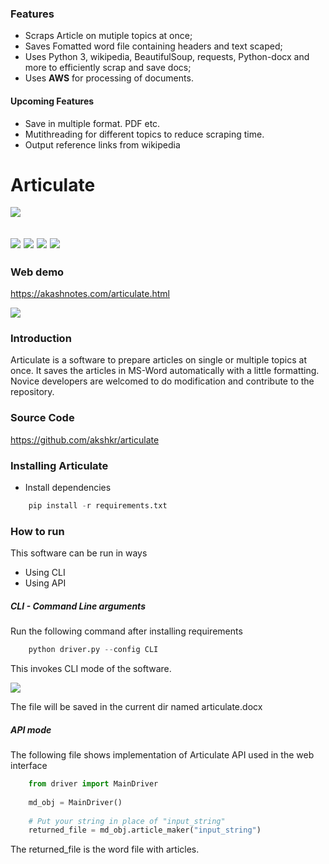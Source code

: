 ### Features

- Scraps Article on mutiple topics at once;
- Saves Fomatted word file containing headers and text scaped;
- Uses Python 3, wikipedia, BeautifulSoup,  requests, Python-docx and more to efficiently scrap and save docs;
- Uses **AWS** for processing of documents.

#### Upcoming Features
- Save in multiple format. PDF etc.
- Mutithreading for different topics to reduce scraping time.
- Output reference links from wikipedia


# Articulate


![](https://akashnotes.com/img/placeholders/photos/articulate_mini_logo.png)

 ![](https://img.shields.io/badge/release%20date-june-blue.svg) ![](https://img.shields.io/badge/tag-python-brightgreen.svg) ![](https://img.shields.io/badge/release-v1.0.0-blue.svg) ![](https://img.shields.io/badge/issue-1-red.svg)
---
### Web demo
https://akashnotes.com/articulate.html

![](https://akashnotes.com/img/placeholders/photos/articulate_web.png)
### Introduction
Articulate is a software to prepare articles on single or multiple topics at once. It saves the articles in MS-Word automatically with a little formatting. Novice developers are welcomed to do modification and contribute to the repository.

### Source Code
https://github.com/akshkr/articulate

### Installing Articulate

- Install dependencies

```python
	pip install -r requirements.txt
```

### How to run

This software can be run in ways

- Using CLI
- Using API

##### CLI - Command Line arguments

Run the following command after installing requirements
```python
    python driver.py --config CLI
```
This invokes CLI mode of the software.

![](https://akashnotes.com/img/placeholders/photos/articulate_cli.png)

The file will be saved in the current dir named articulate.docx

##### API mode

The following file shows implementation of Articulate API used in the web interface
```python
    from driver import MainDriver
    
    md_obj = MainDriver()
    
    # Put your string in place of "input_string"
    returned_file = md_obj.article_maker("input_string")
```
The returned_file is the word file with articles.


&nbsp;

&nbsp;

&nbsp;




